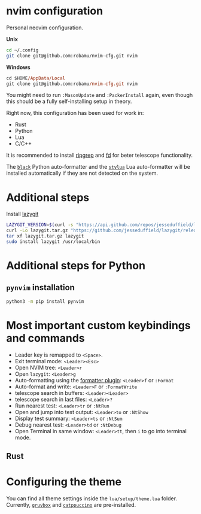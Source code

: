 nvim configuration
========

Personal neovim configuration.

**Unix**

```sh
cd ~/.config
git clone git@github.com:robamu/nvim-cfg.git nvim
```

**Windows**

```ps
cd $HOME/AppData/Local
git clone git@github.com:robamu/nvim-cfg.git nvim
```

You might need to run `:MasonUpdate` and `:PackerInstall` again, even
though this should be a fully self-installing setup in theory.

Right now, this configuration has been used for work in:

- Rust
- Python
- Lua
- C/C++

It is recommended to install [ripgrep](https://github.com/BurntSushi/ripgrep) and
[fd](https://github.com/sharkdp/fd) for beter telescope functionality.

The [`black`](https://github.com/psf/black) Python auto-formatter and the
[`stylua`](https://github.com/JohnnyMorganz/StyLua) Lua auto-formatter will be installed
automatically if they are not detected on the system.

# Additional steps

Install [lazygit](https://github.com/jesseduffield/lazygit#ubuntu)

```sh
LAZYGIT_VERSION=$(curl -s "https://api.github.com/repos/jesseduffield/lazygit/releases/latest" | grep -Po '"tag_name": "v\K[^"]*')
curl -Lo lazygit.tar.gz "https://github.com/jesseduffield/lazygit/releases/latest/download/lazygit_${LAZYGIT_VERSION}_Linux_x86_64.tar.gz"
tar xf lazygit.tar.gz lazygit
sudo install lazygit /usr/local/bin
```

# Additional steps for Python

## `pynvim` installation

```sh
python3 -m pip install pynvim
```

# Most important custom keybindings and commands

- Leader key is remapped to `<Space>`.
- Exit terminal mode: `<Leader><Esc>`
- Open NVIM tree: `<Leader>r`
- Open `lazygit`: `<Leader>g`
- Auto-formatting using the [formatter plugin](https://github.com/mhartington/formatter.nvim):
  `<Leader>f` or `:Format`
- Auto-format and write: `<Leader>F` or `:FormatWrite`
- telescope search in buffers:  `<Leader><Leader>`
- telescope search in last files: `<Leader>?`
- Run nearest test: `<Leader>tr` or `:NtRun`
- Open and jump into test output: `<Leader>to` or `:NtShow`
- Display test summary: `<Leader>ts` or `:NtSum`
- Debug nearest test: `<Leader>td` or `:NtDebug`
- Open Terminal in same window: `<Leader>tt`, then `i` to go into terminal mode.

## Rust

# Configuring the theme

You can find all theme settings inside the `lua/setup/theme.lua` folder. Currently,
[`gruvbox`](https://github.com/ellisonleao/gruvbox.nvim) and
[`catppuccino`](https://github.com/catppuccin/nvim) are pre-installed.
